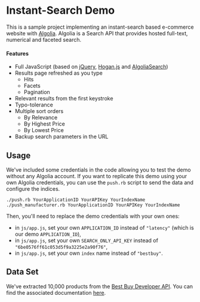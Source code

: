 Instant-Search Demo
====================

This is a sample project implementing an instant-search based e-commerce website with [Algolia](http://www.algolia.com). Algolia is a Search API that provides hosted full-text, numerical and faceted search.

#### Features
 * Full JavaScript (based on [jQuery](http://jquery.com/), [Hogan.js](http://twitter.github.io/hogan.js/) and [AlgoliaSearch](https://github.com/algolia/algoliasearch-client-js))
 * Results page refreshed as you type
   * Hits
   * Facets
   * Pagination
 * Relevant results from the first keystroke
 * Typo-tolerance
 * Multiple sort orders
   * By Relevance
   * By Highest Price
   * By Lowest Price
 * Backup search parameters in the URL

Usage
------
We've included some credentials in the code allowing you to test the demo without any Algolia account. If you want to replicate this demo using your own Algolia credentials, you can use the ```push.rb``` script to send the data and configure the indices.

```
./push.rb YourApplicationID YourAPIKey YourIndexName
./push_manufacturer.rb YourApplicationID YourAPIKey YourIndexName
```

Then, you'll need to replace the demo credentials with your own ones:
 - in ```js/app.js```, set your own ```APPLICATION_ID``` instead of ```"latency"``` (which is our demo ```APPLICATION_ID```),
 - in ```js/app.js```, set your own ```SEARCH_ONLY_API_KEY``` instead of ```"6be0576ff61c053d5f9a3225e2a90f76"```,
 - in ```js/app.js```, set your own ```index``` name instead of ```"bestbuy"```.

Data Set
---------
We've extracted 10,000 products from the [Best Buy Developer API](https://developer.bestbuy.com). You can find the associated documentation [here](https://developer.bestbuy.com/documentation/products-api).
